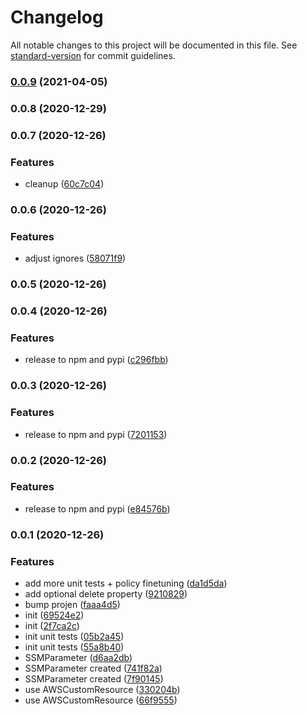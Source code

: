 # Changelog

All notable changes to this project will be documented in this file. See [standard-version](https://github.com/conventional-changelog/standard-version) for commit guidelines.

### [0.0.9](https://github.com/mmuller88/aws-cdk-ssm-sdk-parameter/compare/v0.0.8...v0.0.9) (2021-04-05)

### 0.0.8 (2020-12-29)

### 0.0.7 (2020-12-26)


### Features

* cleanup ([60c7c04](https://github.com/mmuller88/aws-cdk-ssm-sdk-parameter/commit/60c7c04c7da47311a6ac1b8133c3dcb56f1e68ef))

### 0.0.6 (2020-12-26)


### Features

* adjust ignores ([58071f9](https://github.com/mmuller88/aws-cdk-ssm-sdk-parameter/commit/58071f9a758e40cc090b2dea2054aa3aa6af9760))

### 0.0.5 (2020-12-26)

### 0.0.4 (2020-12-26)


### Features

* release to npm and pypi ([c296fbb](https://github.com/mmuller88/aws-cdk-ssm-sdk-parameter/commit/c296fbb3ec8f62795f34d5471662a45dc27427f0))

### 0.0.3 (2020-12-26)


### Features

* release to npm and pypi ([7201153](https://github.com/mmuller88/aws-cdk-ssm-parameter/commit/7201153616fb946c620ec7fe812e004941f4ee08))

### 0.0.2 (2020-12-26)


### Features

* release to npm and pypi ([e84576b](https://github.com/mmuller88/aws-cdk-ssm-parameter/commit/e84576b4c8b61e765f5e6f9f4006e620907b11e0))

### 0.0.1 (2020-12-26)


### Features

* add more unit tests + policy finetuning ([da1d5da](https://github.com/mmuller88/aws-cdk-ssm-parameter/commit/da1d5dac7a1a944a031e787cc9d304e1bae7d7e9))
* add optional delete property ([9210829](https://github.com/mmuller88/aws-cdk-ssm-parameter/commit/92108298d47a89f52390e1afd11e22eb699533fd))
* bump projen ([faaa4d5](https://github.com/mmuller88/aws-cdk-ssm-parameter/commit/faaa4d5c4c0245170036c1ebd1103e96e3674453))
* init ([69524e2](https://github.com/mmuller88/aws-cdk-ssm-parameter/commit/69524e2529c26f8a407a504f7efff6a4cc1425cc))
* init ([2f7ca2c](https://github.com/mmuller88/aws-cdk-ssm-parameter/commit/2f7ca2c90fea567d600f6c470d9ec24165e2d0f2))
* init unit tests ([05b2a45](https://github.com/mmuller88/aws-cdk-ssm-parameter/commit/05b2a45bcde89ea53d50fac2868e1d64e8bd2b44))
* init unit tests ([55a8b40](https://github.com/mmuller88/aws-cdk-ssm-parameter/commit/55a8b40a6953648789885fa50ce869d6f6be2cae))
* SSMParameter ([d6aa2db](https://github.com/mmuller88/aws-cdk-ssm-parameter/commit/d6aa2db38f1308a9064c5e7e831f2f82737132d5))
* SSMParameter created ([741f82a](https://github.com/mmuller88/aws-cdk-ssm-parameter/commit/741f82a6d22a7c06b7098c614cc52b266043ac25))
* SSMParameter created ([7f90145](https://github.com/mmuller88/aws-cdk-ssm-parameter/commit/7f901455504798b3ed05432556fd1ccfa833c0e6))
* use AWSCustomResource ([330204b](https://github.com/mmuller88/aws-cdk-ssm-parameter/commit/330204bb374aec7d96191874bd4028598391eaf7))
* use AWSCustomResource ([66f9555](https://github.com/mmuller88/aws-cdk-ssm-parameter/commit/66f9555f683ea63112637c431bc2f82d56e8825e))
